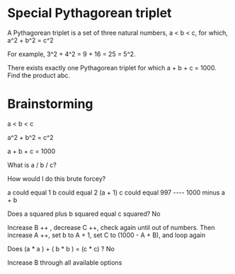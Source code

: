 # Special Pythagorean triplet
A Pythagorean triplet is a set of three natural numbers, a < b < c, for which, 
a^2 + b^2 = c^2

For example, 3^2 + 4^2 = 9 + 16 = 25 = 5^2.

There exists exactly one Pythagorean triplet for which a + b + c = 1000. 
Find the product abc. 

# Brainstorming

a < b < c

a^2 + b^2 = c^2 

a + b + c = 1000

What is a / b / c? 

How would I do this brute forcey? 

a could equal 1
b could equal 2 (a + 1)
c could equal 997 ---- 1000 minus a + b

Does a squared plus b squared equal c squared? No

Increase B ++ , decrease C ++, check again until out of numbers.
Then increase A ++, set b to A + 1, set C to (1000 - A + B), and loop again

Does 
(a * a ) + ( b * b ) = (c * c) ? No

Increase B through all available options
